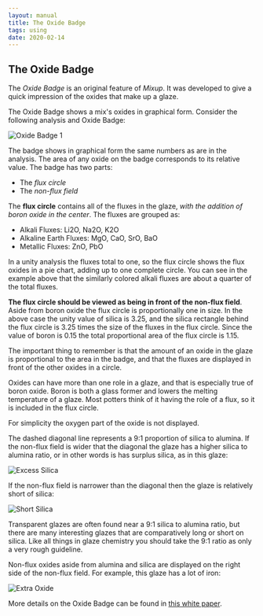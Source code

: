 ```yaml
---
layout: manual
title: The Oxide Badge
tags: using
date: 2020-02-14
---
```

## The Oxide Badge

The *Oxide Badge* is an original feature of *Mixup*. 
It was developed to give a quick impression of the oxides that make up a glaze.

The Oxide Badge shows a mix's oxides in graphical form. 
Consider the following analysis and Oxide Badge:

![Oxide Badge 1](/images/badge1.png)

The badge shows in graphical form the same numbers as are in the analysis. 
The area of any oxide on the badge corresponds to its relative value.
The badge has two parts:
- The *flux circle*
- The *non-flux field*

The **flux circle** contains all of the fluxes in the glaze, *with the addition of boron oxide in the center*. 
The fluxes are grouped as:

- Alkali Fluxes: Li2O, Na2O, K2O
- Alkaline Earth Fluxes: MgO, CaO, SrO, BaO
- Metallic Fluxes: ZnO, PbO

In a unity analysis the fluxes total to one, so the flux circle shows the flux oxides in a pie chart, 
adding up to one complete circle. 
You can see in the example above that the similarly colored alkali fluxes are about a quarter of the total fluxes.

**The flux circle should be viewed as being in front of the non-flux field**. 
Aside from boron oxide the flux circle is proportionally one in size. 
In the above case the unity value of silica is 3.25, and the 
silica rectangle behind the flux circle is 3.25 times the size of the fluxes in the flux circle. 
Since the value of boron is 0.15 the total proportional area of the flux circle is 1.15.

The important thing to remember is that the amount of an oxide in the glaze is proportional 
to the area in the badge, and that the fluxes are displayed in front of the other
oxides in a circle.

Oxides can have more than one role in a glaze, and that is especially true of boron oxide. 
Boron is both a glass former and lowers the melting temperature of a glaze. 
Most potters think of it having the role of a flux, so it is included in the flux circle.

For simplicity the oxygen part of the oxide is not displayed.

The dashed diagonal line represents a 9:1 proportion of silica to alumina.
If the non-flux field is wider that the diagonal the glaze has a higher
silica to alumina ratio, or in other words is has surplus silica, as in this glaze:

![Excess Silica](/images/ExcessSilica.png)

If the non-flux field is narrower than the diagonal then the glaze is relatively short of silica:

![Short Silica](/images/ShortSilica.png)

Transparent glazes are often found near a 9:1 silica to alumina ratio, but there are
many interesting glazes that are comparatively long or short on silica. 
Like all things in glaze chemistry you should take the 9:1 ratio as only a 
very rough guideline.

Non-flux oxides aside from alumina and silica are displayed on the right side of the
non-flux field. For example, this glaze has a lot of iron:

![Extra Oxide](/images/ExtraOxide.png)

More details on the Oxide Badge can be found in [this white paper](https://docs.google.com/document/d/1w7uTy1cby0zSWYjYfdR-x8WvoPeB6r0moP2YLoksZGM/view).